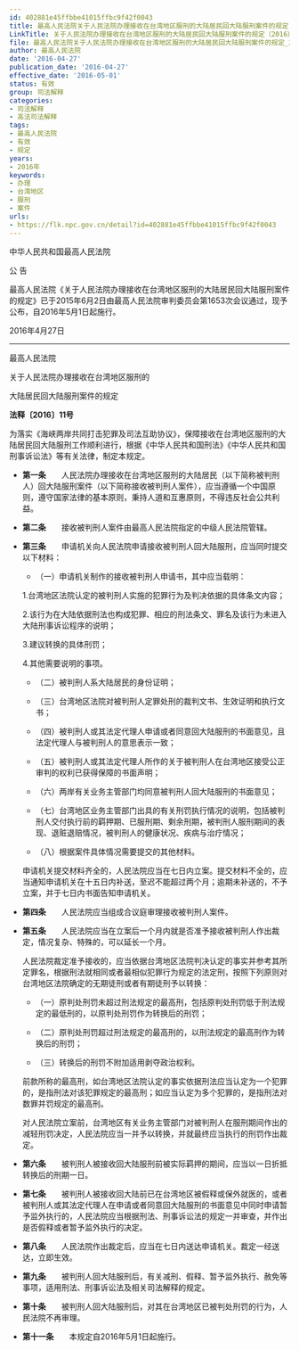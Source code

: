 ```yaml
---
id: 402881e45ffbbe41015ffbc9f42f0043
title: 最高人民法院关于人民法院办理接收在台湾地区服刑的大陆居民回大陆服刑案件的规定
LinkTitle: 关于人民法院办理接收在台湾地区服刑的大陆居民回大陆服刑案件的规定（2016）
file: 最高人民法院关于人民法院办理接收在台湾地区服刑的大陆居民回大陆服刑案件的规定_20160427_402881e45ffbbe41015ffbc9f42f0043.docx
author: 最高人民法院
date: '2016-04-27'
publication_date: '2016-04-27'
effective_date: '2016-05-01'
status: 有效
group: 司法解释
categories:
- 司法解释
- 高法司法解释
tags:
- 最高人民法院
- 有效
- 规定
years:
- 2016年
keywords:
- 办理
- 台湾地区
- 服刑
- 案件
urls:
- https://flk.npc.gov.cn/detail?id=402881e45ffbbe41015ffbc9f42f0043
---
```


中华人民共和国最高人民法院

公 告

最高人民法院《关于人民法院办理接收在台湾地区服刑的大陆居民回大陆服刑案件的规定》已于2015年6月2日由最高人民法院审判委员会第1653次会议通过，现予公布，自2016年5月1日起施行。

2016年4月27日

---

最高人民法院

关于人民法院办理接收在台湾地区服刑的

大陆居民回大陆服刑案件的规定

**法释〔2016〕11号**

为落实《海峡两岸共同打击犯罪及司法互助协议》，保障接收在台湾地区服刑的大陆居民回大陆服刑工作顺利进行，根据《中华人民共和国刑法》《中华人民共和国刑事诉讼法》等有关法律，制定本规定。

- **第一条**　　人民法院办理接收在台湾地区服刑的大陆居民（以下简称被判刑人）回大陆服刑案件（以下简称接收被判刑人案件），应当遵循一个中国原则，遵守国家法律的基本原则，秉持人道和互惠原则，不得违反社会公共利益。

- **第二条**　　接收被判刑人案件由最高人民法院指定的中级人民法院管辖。

- **第三条**　　申请机关向人民法院申请接收被判刑人回大陆服刑，应当同时提交以下材料：

  - （一）申请机关制作的接收被判刑人申请书，其中应当载明：

  1.台湾地区法院认定的被判刑人实施的犯罪行为及判决依据的具体条文内容；

  2.该行为在大陆依据刑法也构成犯罪、相应的刑法条文、罪名及该行为未进入大陆刑事诉讼程序的说明；

  3.建议转换的具体刑罚；

  4.其他需要说明的事项。

  - （二）被判刑人系大陆居民的身份证明；

  - （三）台湾地区法院对被判刑人定罪处刑的裁判文书、生效证明和执行文书；

  - （四）被判刑人或其法定代理人申请或者同意回大陆服刑的书面意见，且法定代理人与被判刑人的意思表示一致；

  - （五）被判刑人或其法定代理人所作的关于被判刑人在台湾地区接受公正审判的权利已获得保障的书面声明；

  - （六）两岸有关业务主管部门均同意被判刑人回大陆服刑的书面意见；

  - （七）台湾地区业务主管部门出具的有关刑罚执行情况的说明，包括被判刑人交付执行前的羁押期、已服刑期、剩余刑期，被判刑人服刑期间的表现、退赃退赔情况，被判刑人的健康状况、疾病与治疗情况；

  - （八）根据案件具体情况需要提交的其他材料。

  申请机关提交材料齐全的，人民法院应当在七日内立案。提交材料不全的，应当通知申请机关在十五日内补送，至迟不能超过两个月；逾期未补送的，不予立案，并于七日内书面告知申请机关。

- **第四条**　　人民法院应当组成合议庭审理接收被判刑人案件。

- **第五条**　　人民法院应当在立案后一个月内就是否准予接收被判刑人作出裁定，情况复杂、特殊的，可以延长一个月。

  人民法院裁定准予接收的，应当依据台湾地区法院判决认定的事实并参考其所定罪名，根据刑法就相同或者最相似犯罪行为规定的法定刑，按照下列原则对台湾地区法院确定的无期徒刑或者有期徒刑予以转换：

  - （一）原判处刑罚未超过刑法规定的最高刑，包括原判处刑罚低于刑法规定的最低刑的，以原判处刑罚作为转换后的刑罚；

  - （二）原判处刑罚超过刑法规定的最高刑的，以刑法规定的最高刑作为转换后的刑罚；

  - （三）转换后的刑罚不附加适用剥夺政治权利。

  前款所称的最高刑，如台湾地区法院认定的事实依据刑法应当认定为一个犯罪的，是指刑法对该犯罪规定的最高刑；如应当认定为多个犯罪的，是指刑法对数罪并罚规定的最高刑。

  对人民法院立案前，台湾地区有关业务主管部门对被判刑人在服刑期间作出的减轻刑罚决定，人民法院应当一并予以转换，并就最终应当执行的刑罚作出裁定。

- **第六条**　　被判刑人被接收回大陆服刑前被实际羁押的期间，应当以一日折抵转换后的刑期一日。

- **第七条**　　被判刑人被接收回大陆前已在台湾地区被假释或保外就医的，或者被判刑人或其法定代理人在申请或者同意回大陆服刑的书面意见中同时申请暂予监外执行的，人民法院应当根据刑法、刑事诉讼法的规定一并审查，并作出是否假释或者暂予监外执行的决定。

- **第八条**　　人民法院作出裁定后，应当在七日内送达申请机关。裁定一经送达，立即生效。

- **第九条**　　被判刑人回大陆服刑后，有关减刑、假释、暂予监外执行、赦免等事项，适用刑法、刑事诉讼法及相关司法解释的规定。

- **第十条**　　被判刑人回大陆服刑后，对其在台湾地区已被判处刑罚的行为，人民法院不再审理。

- **第十一条**　　本规定自2016年5月1日起施行。
